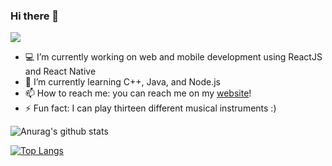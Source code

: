 ### Hi there 👋

[![](https://badgen.net/twitter/follow/maya_john_john?icon=twitter)](https://twitter.com/maya_john_john)

- :computer: I’m currently working on web and mobile development using ReactJS and React Native
- 🌱 I’m currently learning C++, Java, and Node.js
- 📫 How to reach me: you can reach me on my [website](https://mayajohn.info)!
- :zap: Fun fact: I can play thirteen different musical instruments :)

![Anurag's github stats](https://github-readme-stats.vercel.app/api?username=maya-john&show_icons=true&theme=cobalt)

[![Top Langs](https://github-readme-stats.vercel.app/api/top-langs/?username=maya-john&layout=compact&theme=cobalt)](https://github.com/anuraghazra/github-readme-stats)
